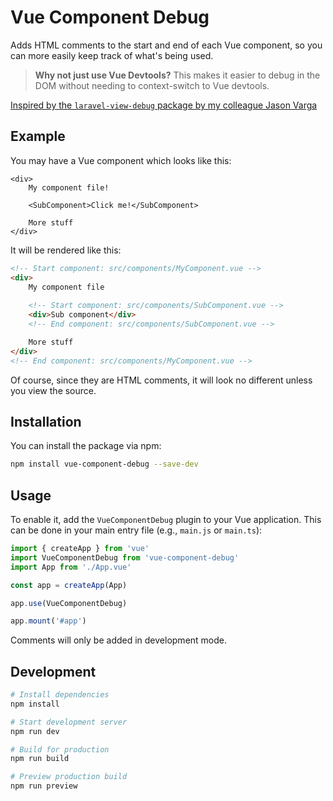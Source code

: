 # Vue Component Debug

Adds HTML comments to the start and end of each Vue component, so you can more easily keep track of what's being used.

> **Why not just use Vue Devtools?** This makes it easier to debug in the DOM without needing to context-switch to Vue devtools.

[Inspired by the `laravel-view-debug` package by my colleague Jason Varga](https://github.com/pixelfear/laravel-view-debug)

## Example

You may have a Vue component which looks like this:

```vue
<div>
    My component file!

    <SubComponent>Click me!</SubComponent>
        
    More stuff
</div>
```

It will be rendered like this:

```html
<!-- Start component: src/components/MyComponent.vue -->
<div>
    My component file
    
    <!-- Start component: src/components/SubComponent.vue -->
    <div>Sub component</div>
    <!-- End component: src/components/SubComponent.vue -->

    More stuff
</div>
<!-- End component: src/components/MyComponent.vue -->
```

Of course, since they are HTML comments, it will look no different unless you view the source.

## Installation

You can install the package via npm:

```bash
npm install vue-component-debug --save-dev
```

## Usage

To enable it, add the `VueComponentDebug` plugin to your Vue application. This can be done in your main entry file (e.g., `main.js` or `main.ts`):

```javascript
import { createApp } from 'vue'
import VueComponentDebug from 'vue-component-debug'
import App from './App.vue'

const app = createApp(App)

app.use(VueComponentDebug)

app.mount('#app')
```

Comments will only be added in development mode.

## Development

```bash
# Install dependencies
npm install

# Start development server
npm run dev

# Build for production
npm run build

# Preview production build
npm run preview
```
